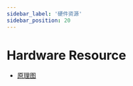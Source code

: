 ```yaml
---
sidebar_label: '硬件资源'
sidebar_position: 20
---
```


# Hardware Resource

- [原理图](https://github.com/milkv-meles/meles-files/tree/main/hardware)
